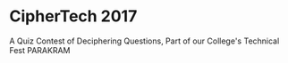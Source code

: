 # CipherTech  2017

A Quiz Contest of Deciphering Questions, Part of our College's Technical Fest PARAKRAM
